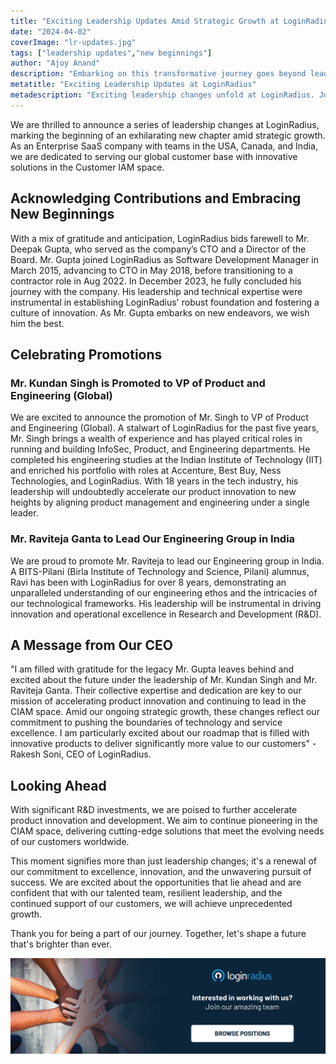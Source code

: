 ```yaml
---
title: "Exciting Leadership Updates Amid Strategic Growth at LoginRadius"
date: "2024-04-02"
coverImage: "lr-updates.jpg"
tags: ["leadership updates","new beginnings"]
author: "Ajoy Anand"
description: "Embarking on this transformative journey goes beyond leadership shifts—it's a renewal of our commitment to excellence, innovation, and the unwavering pursuit of success. We are excited about the opportunities that lie ahead."
metatitle: "Exciting Leadership Updates at LoginRadius"
metadescription: "Exciting leadership changes unfold at LoginRadius. Join us, a leading Enterprise SaaS company, as we continue pioneering CIAM across the USA, Canada, and India."
---
```

We are thrilled to announce a series of leadership changes at LoginRadius, marking the beginning of an exhilarating new chapter amid strategic growth. As an Enterprise SaaS company with teams in the USA, Canada, and India, we are dedicated to serving our global customer base with innovative solutions in the Customer IAM space.

## Acknowledging Contributions and Embracing New Beginnings

With a mix of gratitude and anticipation, LoginRadius bids farewell to Mr. Deepak Gupta, who served as the company’s CTO and a Director of the Board. Mr. Gupta joined LoginRadius as Software Development Manager in March 2015, advancing to CTO in May 2018, before transitioning to a contractor role in Aug 2022. In December 2023, he fully concluded his journey with the company. His leadership and technical expertise were instrumental in establishing LoginRadius' robust foundation and fostering a culture of innovation. As Mr. Gupta embarks on new endeavors, we wish him the best.

## Celebrating Promotions

### **Mr. Kundan Singh is Promoted  to VP of Product and Engineering (Global)**

We are excited to announce the promotion of Mr. Singh to VP of Product and Engineering (Global). A stalwart of LoginRadius for the past five years, Mr. Singh brings a wealth of experience and has played critical roles in running and building InfoSec, Product, and Engineering departments. He completed his engineering studies at the Indian Institute of Technology (IIT) and enriched his portfolio with roles at Accenture, Best Buy, Ness Technologies, and LoginRadius. With 18 years in the tech industry, his leadership will undoubtedly accelerate our product innovation to new heights by aligning product management and engineering under a single leader.

### **Mr. Raviteja Ganta to Lead Our Engineering Group in India** 

We are proud to promote Mr. Raviteja to lead our Engineering group in India. A BITS-Pilani (Birla Institute of Technology and Science, Pilani) alumnus, Ravi has been with LoginRadius for over 8 years, demonstrating an unparalleled understanding of our engineering ethos and the intricacies of our technological frameworks. His leadership will be instrumental in driving innovation and operational excellence in Research and Development (R&D).

## A Message from Our CEO

"I am filled with gratitude for the legacy Mr. Gupta leaves behind and excited about the future under the leadership of Mr. Kundan Singh and Mr. Raviteja Ganta. Their collective expertise and dedication are key to our mission of accelerating product innovation and continuing to lead in the CIAM space. Amid our ongoing strategic growth, these changes reflect our commitment to pushing the boundaries of technology and service excellence. I am particularly excited about our roadmap that is filled with innovative products to deliver significantly more value to our customers" - Rakesh Soni, CEO of LoginRadius.

## Looking Ahead

With significant R&D investments, we are poised to further accelerate product innovation and development. We aim to continue pioneering in the CIAM space, delivering cutting-edge solutions that meet the evolving needs of our customers worldwide.

This moment signifies more than just leadership changes; it's a renewal of our commitment to excellence, innovation, and the unwavering pursuit of success. We are excited about the opportunities that lie ahead and are confident that with our talented team, resilient leadership, and the continued support of our customers, we will achieve unprecedented growth.

Thank you for being a part of our journey. Together, let's shape a future that's brighter than ever.

[![cta-careers](cta-careers.png)](https://www.loginradius.com/careers/)